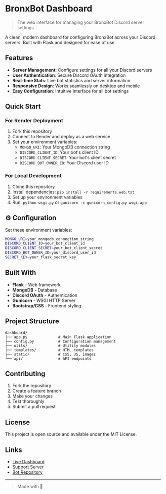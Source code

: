 # BronxBot Dashboard

> The web interface for managing your BronxBot Discord server settings

A clean, modern dashboard for configuring BronxBot across your Discord servers. Built with Flask and designed for ease of use.

## Features

- **Server Management**: Configure settings for all your Discord servers
- **User Authentication**: Secure Discord OAuth integration  
- **Real-time Stats**: Live bot statistics and server information
- **Responsive Design**: Works seamlessly on desktop and mobile
- **Easy Configuration**: Intuitive interface for all bot settings

## Quick Start

### For Render Deployment

1. Fork this repository
2. Connect to Render and deploy as a web service
3. Set your environment variables:
   - `MONGO_URI`: Your MongoDB connection string
   - `DISCORD_CLIENT_ID`: Your bot's client ID
   - `DISCORD_CLIENT_SECRET`: Your bot's client secret
   - `DISCORD_BOT_OWNER_ID`: Your Discord user ID

### For Local Development

1. Clone this repository
2. Install dependencies: `pip install -r requirements.web.txt`
3. Set up your environment variables
4. Run: `python wsgi.py` or `gunicorn -c gunicorn_config.py wsgi:app`

## ⚙️ Configuration

Set these environment variables:

```bash
MONGO_URI=your_mongodb_connection_string
DISCORD_CLIENT_ID=your_bot_client_id
DISCORD_CLIENT_SECRET=your_bot_client_secret
DISCORD_BOT_OWNER_ID=your_discord_user_id
SECRET_KEY=your_flask_secret_key
```

## Built With

- **Flask** - Web framework
- **MongoDB** - Database
- **Discord OAuth** - Authentication
- **Gunicorn** - WSGI HTTP Server
- **Bootstrap/CSS** - Frontend styling

## Project Structure

```
dashboard/
├── app.py              # Main Flask application
├── config.py           # Configuration management
├── utils/              # Utility modules
├── templates/          # HTML templates
├── static/             # CSS, JS, images
└── api/                # API endpoints
```

## Contributing

1. Fork the repository
2. Create a feature branch
3. Make your changes
4. Test thoroughly
5. Submit a pull request

## License

This project is open source and available under the MIT License.

## Links

- [Live Dashboard](https://bronxbot.onrender.com/)
- [Support Server](https://discord.gg/jENm4phpgv)
- [Bot Repository](https://github.com/BronxBot/BronxBot)

---

> Made with 💖
